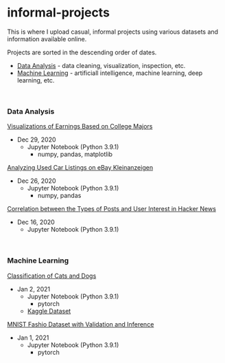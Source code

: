 # informal-projects
This is where I upload casual, informal projects using various datasets and information available online.

Projects are sorted in the descending order of dates.
- [Data Analysis](#data-analysis) - data cleaning, visualization, inspection, etc.
- [Machine Learning](#machine-learning) - artificiall intelligence, machine learning, deep learning, etc.

&nbsp;
### Data Analysis

[Visualizations of Earnings Based on College Majors](https://github.com/chan030609/informal-projects/blob/main/earnings-based-on-majors/earnings-based-on-majors.ipynb)
- Dec 29, 2020
  - Jupyter Notebook (Python 3.9.1)
    - numpy, pandas, matplotlib

[Analyzing Used Car Listings on eBay Kleinanzeigen](https://github.com/chan030609/practice-projects/blob/main/ebay-car-sales-analysis/ebay-car-sales-analysis.ipynb)
- Dec 26, 2020
  - Jupyter Notebook (Python 3.9.1)
      - numpy, pandas

[Correlation between the Types of Posts and User Interest in Hacker News](https://github.com/chan030609/practice-projects/blob/main/hackernews-post-analysis/hacker-news-post-analysis.ipynb) 
- Dec 16, 2020
  - Jupyter Notebook (Python 3.9.1)

&nbsp;
### Machine Learning

[Classification of Cats and Dogs](https://github.com/chan030609/informal-projects/blob/main/classification-of-cats-and-dogs/classification-of-cats-and-dogs.ipynb)
- Jan 2, 2021
  - Jupyter Notebook (Python 3.9.1)
    - pytorch
  - [Kaggle Dataset](https://www.kaggle.com/tongpython/cat-and-dog/tasks)

[MNIST Fashio Dataset with Validation and Inference](https://github.com/chan030609/informal-projects/blob/main/mnist-fashion-validation/mnist-fashion-validation.ipynb)
- Jan 1, 2021
  - Jupyter Notebook (Python 3.9.1)
    - pytorch